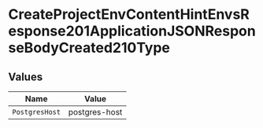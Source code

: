 # CreateProjectEnvContentHintEnvsResponse201ApplicationJSONResponseBodyCreated210Type


## Values

| Name           | Value          |
| -------------- | -------------- |
| `PostgresHost` | postgres-host  |